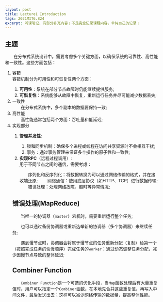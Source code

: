 ```yaml
---
layout: post
title: Lecture1 Introduction
tags: 2021MIT6.824
excerpt: 听课笔记，有部分补充内容；不是完全记录课程内容，单纯自己的记录；
---
```


## 主题
&emsp;&emsp;在分布式系统设计中，需要考虑多个关键方面，以确保系统的可靠性、高性能和一致性。这些方面包括：

<ol>
<li>容错</li>
容错机制分为可用性和可恢复性两个方面：

<ol>
    <li> <strong>可用性</strong>：系统在部分节点故障时仍能继续提供服务;</li>
    <li> <strong>可恢复性</strong>：系统能够从故障中恢复，重新运行任务并尽可能减少数据丢失;</li>
</ol>

<li> 一致性</li>
&emsp;&emsp;在分布式系统中，多个副本的数据要保持一致;

<li> 高性能</li>
&emsp;&emsp;高性能通常包括两个方面：吞吐量和低延迟;

<li> 实现部分</li>

<ol>
<li><strong>管理并发性</strong>:</li>

<ol>
    <li>锁和同步机制：确保多个进程或线程在访问共享资源时不会相互干扰;</li>
    <li>事务：通过事务管理来保证多个操作的原子性和一致性;</li>
</ol>

<li><strong>实现RPC</strong>（远程过程调用）:</li>
用于不同节点之间的通信，需要考虑：

&emsp;&emsp;序列化和反序列化：将数据转换为可以通过网络传输的格式，并在接收端还原;
&emsp;&emsp;网络通信：使用底层协议（如HTTP、TCP）进行数据传输;
&emsp;&emsp;错误处理：处理网络故障、超时等异常情况;

</ol>


## 错误处理(MapReduce)

&emsp;&emsp;当唯一的协调器（`master`）宕机时，需要重新运行整个任务;

&emsp;&emsp;也可以通过备份协调器或重新选举新的协调器（多个协调器）来继续任务;

&emsp;&emsp;遇到慢节点时，协调器会将属于慢节点的任务重新分配（复制）给第一个（按照完成任务的快慢顺序）完成任务的`worker`：通过动态调整任务分配，减少因慢节点导致的整体延迟;


## Combiner Function
&emsp;&emsp;`Combiner Function`是一个可选的优化手段，当`Map`函数处理后有大量重复值时，用户可以指定一个`Combiner`函数，在本地先合并这些重复值，再写入中间文件，最后发送出去；这样可以减少网络传输的数据量，提高整体性能。